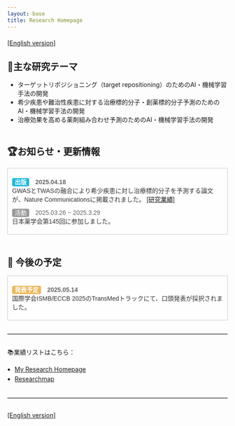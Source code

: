 ```yaml
---
layout: base
title: Research Homepage
---
```


<div style="margin-top: 20px;">
  <a href="./en/index.html" target="_blank" rel="noopener noreferrer">
    [English version]
  </a>
</div>

## 💎**主な研究テーマ**
- ターゲットリポジショニング（target repositioning）のためのAI・機械学習手法の開発
- 希少疾患や難治性疾患に対する治療標的分子・創薬標的分子予測のためのAI・機械学習手法の開発
- 治療効果を高める薬剤組み合わせ予測のためのAI・機械学習手法の開発
<br><br>


## 🏆**お知らせ・更新情報**

<div style="max-height: 240px; overflow-y: auto; border: 1px solid #ccc; padding: 10px; background-color: #fefefe;">

<dl style="margin: 0; font-family: 'Noto Sans JP', sans-serif;">
  
  <dt style="font-weight: bold; margin-top: 10px;">
    <span style="background-color: #1EBADE; color: white; padding: 2px 6px; border-radius: 4px; font-size: 0.85rem;">出版</span>
    <time style="margin-left: 10px; color: #666;">2025.04.18</time>
  </dt>
  <dd style="margin: 0 0 10px 0;"><a href="#" style="text-decoration: none; color: #333;">
    GWASとTWASの融合により希少疾患に対し治療標的分子を予測する論文が、Nature Communicationsに掲載されました。 
    <a href="https://doi.org/10.1038/s41467-025-58464-4" target="_blank" rel="noopener noreferrer">[研究業績]</a>
    </a></dd>

  <dt>
    <span style="background-color: #999; color: white; padding: 2px 6px; border-radius: 4px; font-size: 0.85rem;">活動</span>
    <time style="margin-left: 10px; color: #666;">2025.03.26 ~ 2025.3.29</time>
  </dt>
  <dd style="margin: 0 0 10px 0;"><a href="#" style="text-decoration: none; color: #333;">日本薬学会第145回に参加しました。</a></dd>


</dl>
</div>
<br>


<h2 style="font-weight: bold;">📅 今後の予定</h2>

<div style="max-height: 240px; overflow-y: auto; border: 1px solid #ccc; padding: 10px; background-color: #fefefe;">

<dl style="margin: 0; font-family: 'Noto Sans JP', sans-serif;">

  <dt style="font-weight: bold; margin-top: 10px;">
    <span style="background-color: #ECB758; color: white; padding: 2px 6px; border-radius: 4px; font-size: 0.85rem;">発表予定</span>
    <time style="margin-left: 10px; color: #666;">2025.05.14</time>
  </dt>
  <dd style="margin: 0 0 10px 0;"><a href="#" style="text-decoration: none; color: #333;">
    国際学会ISMB/ECCB 2025のTransMedトラックにて、口頭発表が採択されました。</a></dd>

</dl>
</div>


<hr style="margin: 30px 0; border: none; border-top: 1px solid #ccc;" />
<!-- 🔽 ニュースボックスの外に出すには、divの外で新しいセクションを開始 -->

<div style="margin-top: 20px;">
  <p>📚業績リストはこちら：</p>
  <ul style="margin: 0; padding-left: 1.2em; line-height: 1.6;">
    <li>
      <a href="https://satoko-namba.github.io/achievements.html" target="_blank" rel="noopener noreferrer">
        My Research Homepage
      </a>
    </li>
    <li>
      <a href="https://researchmap.jp/namba_satoko" target="_blank" rel="noopener noreferrer">
        Researchmap
      </a>
    </li>
  </ul>
</div>


<hr style="margin: 30px 0; border: none; border-top: 1px solid #ccc;" />

<div style="margin-top: 20px;">
  <a href="./en/index.html" target="_blank" rel="noopener noreferrer">
    [English version]
  </a>
</div>
